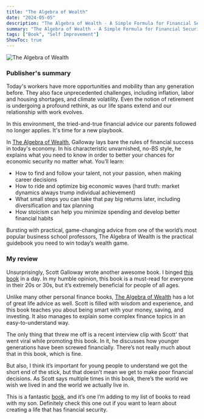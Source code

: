 ```yaml
---
title: "The Algebra of Wealth"
date: "2024-05-05"
description: "The Algebra of Wealth - A Simple Formula for Financial Security."
summary: "The Algebra of Wealth - A Simple Formula for Financial Security."
tags: ["Book", "Self Improvement"]
ShowToc: true
---
```


![The Algebra of Wealth](https://m.media-amazon.com/images/I/51L64SWoqfL._SL500_.jpg "The Algebra of Wealth")

### Publisher's summary

Today's workers have more opportunities and mobility than any generation before. They also face unprecedented challenges, including inflation, labor and housing shortages, and climate volatility. Even the notion of retirement is undergoing a profound rethink, as our life spans extend and our relationship with work evolves. 

In this environment, the tried-and-true financial advice our parents followed no longer applies. It's time for a new playbook.

In [The Algebra of Wealth](https://amzn.to/3WN7drt), Galloway lays bare the rules of financial success in today's economy. In his characteristic unvarnished, no-BS style, he explains what you need to know in order to better your chances for economic security no matter what. You’ll learn:

- How to find and follow your talent, not your passion, when making career decisions
- How to ride and optimize big economic waves (hard truth: market dynamics always trump individual achievement)
- What small steps you can take that pay big returns later, including diversification and tax planning
- How stoicism can help you minimize spending and develop better financial habits

Bursting with practical, game-changing advice from one of the world’s most popular business school professors, The Algebra of Wealth is the practical guidebook you need to win today’s wealth game.

### My review

Unsurprisingly, Scott Galloway wrote another awesome book. I binged [this book](https://amzn.to/3WN7drt) in a day. In my humble opinion, this book is a must-read for everyone in their 20s or 30s, but it’s extremely beneficial for people of all ages. 

Unlike many other personal finance books, [The Algebra of Wealth](https://amzn.to/3WN7drt) has a lot of great life advice as well. Scott is filled with wisdom and experience, and this book teaches you about being smart with your money, saving, and investing. It also manages to explain some complex finance topics in an easy-to-understand way.

The only thing that threw me off is a recent interview clip with Scott' that went viral while promoting this book. In it, he discusses how younger generations have been screwed financially. There’s not really much about that in this book, which is fine. 

But also, I think it’s important for young people to understand we got the short end of the stick, but that doesn’t mean we get to make poor financial decisions. As Scott says multiple times in this book, there’s the world we wish we lived in and the world we actually live in.

This is a fantastic [book](https://amzn.to/3WN7drt), and it’s one I’m adding to my list of books to read with my son. 
Definitely check this one out if you want to learn about creating a life that has financial security.
